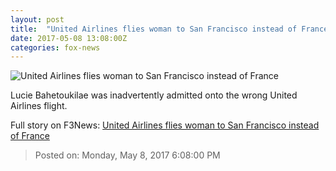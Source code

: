 ```yaml
---
layout: post
title:  "United Airlines flies woman to San Francisco instead of France"
date: 2017-05-08 13:08:00Z
categories: fox-news
---
```


![United Airlines flies woman to San Francisco instead of France](http://a57.foxnews.com/images.foxnews.com/content/fox-news/travel/2017/05/08/united-airlines-flies-woman-to-san-francisco-instead-france/_jcr_content/par/featured-media/media-0.img.jpg/0/0/1494247010334.jpg?ve=1)

Lucie Bahetoukilae was inadvertently admitted onto the wrong United Airlines flight.


Full story on F3News: [United Airlines flies woman to San Francisco instead of France](http://www.f3nws.com/n/cMfuX)

> Posted on: Monday, May 8, 2017 6:08:00 PM
